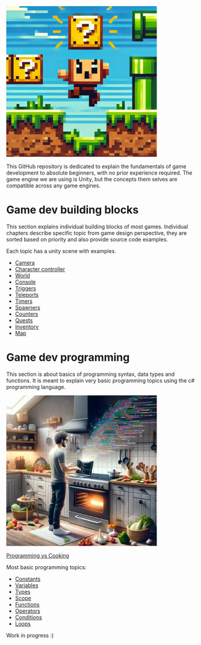 
<img src="img/building_blocks_intro.webp" alt="game dev building blocks" height="400"/>

This GitHub repository is dedicated to explain the fundamentals of game development to absolute beginners, with no prior experience required. The game engine we are using is Unity, but the concepts them selves are compatible across any game engines.

# Game dev building blocks

This section explains individual building blocks of most games.
Individual chapters describe specific topic from game design perspective,
they are sorted based on priority and also provide source code examples.

Each topic has a unity scene with examples.

- [Camera](game_dev/building_blocks/camera.md)
- [Character controller](game_dev/building_blocks/character_controller.md)
- [World](game_dev/building_blocks/world.md)
- [Console](game_dev/building_blocks/console.md)
- [Triggers](game_dev/building_blocks/triggers.md)
- [Teleports](game_dev/building_blocks/teleports.md)
- [Timers](game_dev/building_blocks/timers.md)
- [Spawners](game_dev/building_blocks/spawners.md)
- [Counters](game_dev/building_blocks/counters.md)
- [Quests](game_dev/building_blocks/quests.md)
- [Inventory](game_dev/building_blocks/inventory.md)
- [Map](game_dev/building_blocks/map.md)

# Game dev programming

This section is about basics of programming syntax, data types and functions.
It is meant to explain very basic programming topics using the c# programming language.

<img src="img/programming_vs_cooking.webp" alt="programming vs cooking" height="400"/>

[Programming vs Cooking](csharp/programming_vs_cooking.md)

Most basic programming topics:

- [Constants](csharp/constants.md)
- [Variables](csharp/variables.md)
- [Types](csharp/types.md)
- [Scope](csharp/scope.md)
- [Functions](csharp/functions.md)
- [Operators](csharp/operators.md)
- [Conditions](csharp/conditions.md)
- [Loops](csharp/loops.md)

Work in progress :)